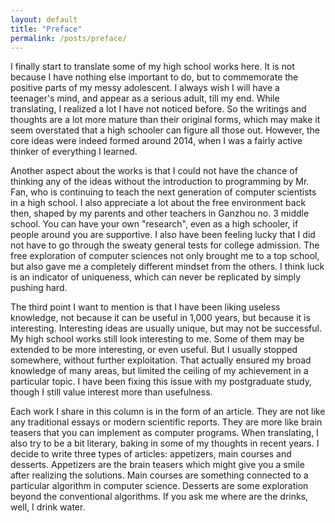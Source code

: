 ```yaml
---
layout: default
title: "Preface"
permalink: /posts/preface/
---
```


I finally start to translate some of my high school works here. It is not because I have nothing else important to do, but to commemorate the positive parts of my messy adolescent. I always wish I will have a teenager's mind, and appear as a serious adult, till my end. While translating, I realized a lot I have not noticed before. So the writings and thoughts are a lot more mature than their original forms, which may make it seem overstated that a high schooler can figure all those out. However, the core ideas were indeed formed around 2014, when I was a fairly active thinker of everything I learned. 

Another aspect about the works is that I could not have the chance of thinking any of the ideas without the introduction to programming by Mr. Fan, who is continuing to teach the next generation of computer scientists in a high school. I also appreciate a lot about the free environment back then, shaped by my parents and other teachers in Ganzhou no. 3 middle school. You can have your own "research", even as a high schooler, if people around you are supportive. I also have been feeling lucky that I did not have to go through the sweaty general tests for college admission. The free exploration of computer sciences not only brought me to a top school, but also gave me a completely different mindset from the others. I think luck is an indicator of uniqueness, which can never be replicated by simply pushing hard. 

The third point I want to mention is that I have been liking useless knowledge, not because it can be useful in 1,000 years, but because it is interesting. Interesting ideas are usually unique, but may not be successful. My high school works still look interesting to me. Some of them may be extended to be more interesting, or even useful. But I usually stopped somewhere, without further exploitation. That actually ensured my broad knowledge of many areas, but limited the ceiling of my achievement in a particular topic. I have been fixing this issue with my postgraduate study, though I still value interest more than usefulness. 

Each work I share in this column is in the form of an article. They are not like any traditional essays or modern scientific reports. They are more like brain teasers that you can implement as computer programs. When translating, I also try to be a bit literary, baking in some of my thoughts in recent years. I decide to write three types of articles: appetizers, main courses and desserts. Appetizers are the brain teasers which might give you a smile after realizing the solutions. Main courses are something connected to a particular algorithm in computer science. Desserts are some exploration beyond the conventional algorithms. If you ask me where are the drinks, well, I drink water.